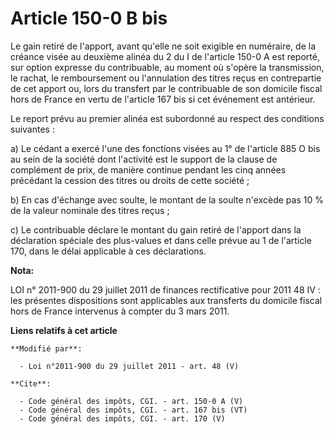 # Article 150-0 B bis

Le gain retiré de l'apport, avant qu'elle ne soit exigible en numéraire, de la créance visée au deuxième alinéa du 2 du I de
l'article 150-0 A est reporté, sur option expresse du contribuable, au moment où s'opère la transmission, le rachat, le
remboursement ou l'annulation des titres reçus en contrepartie de cet apport ou, lors du transfert par le contribuable de son
domicile fiscal hors de France en vertu de l'article 167 bis si cet événement est antérieur. 

Le report prévu au premier alinéa est subordonné au respect des conditions suivantes : 

a) Le cédant a exercé l'une des fonctions visées au 1° de l'article 885 O bis au sein de la société dont l'activité est le
support de la clause de complément de prix, de manière continue pendant les cinq années précédant la cession des titres ou
droits de cette société ; 

b) En cas d'échange avec soulte, le montant de la soulte n'excède pas 10 % de la valeur nominale des titres reçus ; 

c) Le contribuable déclare le montant du gain retiré de l'apport dans la déclaration spéciale des plus-values et dans celle
prévue au 1 de l'article 170, dans le délai applicable à ces déclarations.

**Nota:**

LOI n° 2011-900 du 29 juillet 2011 de finances rectificative pour 2011 48 IV : les présentes dispositions sont applicables
aux transferts du domicile fiscal hors de France intervenus à compter du 3 mars 2011.

**Liens relatifs à cet article**

	**Modifié par**:

	  - Loi n°2011-900 du 29 juillet 2011 - art. 48 (V)

	**Cite**:

	  - Code général des impôts, CGI. - art. 150-0 A (V)
	  - Code général des impôts, CGI. - art. 167 bis (VT)
	  - Code général des impôts, CGI. - art. 170 (V)
